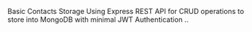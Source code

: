 Basic Contacts Storage Using Express REST API for CRUD operations to store into MongoDB with minimal JWT Authentication ..
